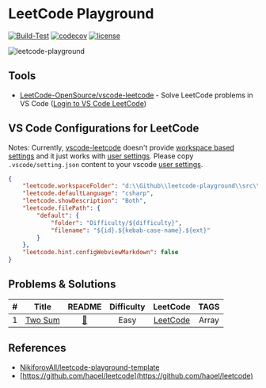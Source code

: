 # LeetCode Playground

[![Build-Test](https://github.com/mehdihadeli/leetcode-playground/actions/workflows/build-test.yml/badge.svg?branch=main&style=flat-square)](https://github.com/mehdihadeli/leetcode-playground/actions/workflows/build-test.yml)
[![codecov](https://codecov.io/gh/mehdihadeli/leetcode-playground/branch/main/graph/badge.svg?style=flat-square)](https://codecov.io/gh/mehdihadeli/leetcode-playground)
[![license](https://img.shields.io/github/license/mashape/apistatus.svg)](https://github.com/mehdihadeli/leetcode-playground/blob/main/LICENCE)

![leetcode-playground](https://socialify.git.ci/mehdihadeli/leetcode-playground/image?description=1&forks=1&issues=1&language=1&name=1&owner=1&pattern=Circuit%20Board&pulls=1&stargazers=1&theme=Light)

## Tools
- [LeetCode-OpenSource/vscode-leetcode](https://github.com/LeetCode-OpenSource/vscode-leetcode) - Solve LeetCode problems in VS Code ([Login to VS Code LeetCode](https://github.com/LeetCode-OpenSource/vscode-leetcode/issues/478#issuecomment-1046287835))

## VS Code Configurations for LeetCode

Notes: Currently, [vscode-leetcode](https://github.com/LeetCode-OpenSource/vscode-leetcode) doesn't provide [workspace based settings](https://code.visualstudio.com/docs/getstarted/settings#_workspace-settings) and it just works with [user settings](https://code.visualstudio.com/docs/getstarted/settings#_settingsjson). Please copy `.vscode/setting.json` content to your vscode [user settings](https://code.visualstudio.com/docs/getstarted/settings#_settingsjson).

``` json
{
    "leetcode.workspaceFolder": "d:\\Github\\leetcode-playground\\src\\LeetCodeSolutions",
    "leetcode.defaultLanguage": "csharp",
    "leetcode.showDescription": "Both",
    "leetcode.filePath": {
        "default": {
            "folder": "Difficulty/${difficulty}",
            "filename": "${id}.${kebab-case-name}.${ext}"
        }
    },
    "leetcode.hint.configWebviewMarkdown": false
}
```

## Problems & Solutions


|  #  |                                                           Title                                                           |                                       README                                       | Difficulty |                                            LeetCode                                            |        TAGS        |
| :-: | :-----------------------------------------------------------------------------------------------------------------------: | :--------------------------------------------------------------------------------: | :--------: | :--------------------------------------------------------------------------------------------: | :----------------: |
|  1  |                              [Two Sum](src/LeetCodeSolutions/Difficulty/Easy/1.two-sum.cs)                              |               [📗](src/LeetCodeSolutions/Difficulty/Easy/README.md)                |    Easy    |               [LeetCode](https://leetcode.com/problems/two-sum)                |       Array       |

## References
- [NikiforovAll/leetcode-playground-template](https://github.com/NikiforovAll/leetcode-playground-template)
- [https://github.com/haoel/leetcode](https://github.com/haoel/leetcode)
